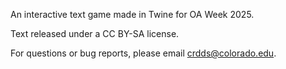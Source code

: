 An interactive text game made in Twine for OA Week 2025.

Text released under a CC BY-SA license.

For questions or bug reports, please email crdds@colorado.edu.
